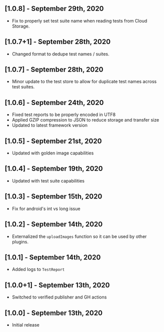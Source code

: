 ## [1.0.8] - September 29th, 2020

* Fix to properly set test suite name when reading tests from Cloud Storage.


## [1.0.7+1] - September 28th, 2020

* Changed format to dedupe test names / suites.


## [1.0.7] - September 28th, 2020

* Minor update to the test store to allow for duplicate test names across test suites.


## [1.0.6] - September 24th, 2020

* Fixed test reports to be properly encoded in UTF8
* Applied GZIP compression to JSON to reduce storage and transfer size
* Updated to latest framework version


## [1.0.5] - September 21st, 2020

* Updated with golden image capabilities


## [1.0.4] - September 19th, 2020

* Updated with test suite capabilities


## [1.0.3] - September 15th, 2020

* Fix for android's int vs long issue


## [1.0.2] - September 14th, 2020

* Externalized the `uploadImages` function so it can be used by other plugins.


## [1.0.1] - September 14th, 2020

* Added logs to `TestReport`


## [1.0.0+1] - September 13th, 2020

* Switched to verified publisher and GH actions


## [1.0.0] - September 13th, 2020

* Initial release
